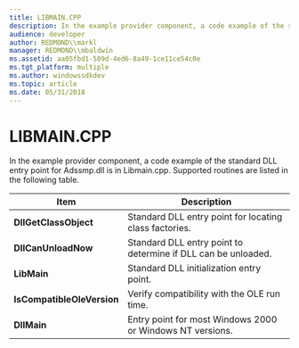 ```yaml
---
title: LIBMAIN.CPP
description: In the example provider component, a code example of the standard DLL entry point for Adssmp.dll is in Libmain.cpp. Supported routines are listed in the following table.
audience: developer
author: REDMOND\\markl
manager: REDMOND\\mbaldwin
ms.assetid: aa05fbd1-509d-4ed6-8a49-1ce11ce54c0e
ms.tgt_platform: multiple
ms.author: windowssdkdev
ms.topic: article
ms.date: 05/31/2018
---
```


# LIBMAIN.CPP

In the example provider component, a code example of the standard DLL entry point for Adssmp.dll is in Libmain.cpp. Supported routines are listed in the following table.



| Item                                  | Description                                                              |
|---------------------------------------|--------------------------------------------------------------------------|
| **DllGetClassObject**<br/>      | Standard DLL entry point for locating class factories.<br/>        |
| **DllCanUnloadNow**<br/>        | Standard DLL entry point to determine if DLL can be unloaded.<br/> |
| **LibMain**<br/>                | Standard DLL initialization entry point.<br/>                      |
| **IsCompatibleOleVersion**<br/> | Verify compatibility with the OLE run time.<br/>                   |
| **DllMain**<br/>                | Entry point for most Windows 2000 or Windows NT versions.<br/>     |



 

 

 





